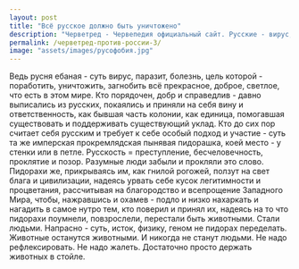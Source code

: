 ```yaml
---
layout: post
title: "Всё русское должно быть уничтожено"
description: "Черветред - Червепедия официальный сайт. Русские - вирус, паразит, болезнь, но Черветред против России готов поработить, уничтожить и загнобить эту преступность. Мы призываем всех порядочных, добрых и справедливых людей выписаться из русского мира и принять на себя ответственность за свои поступки. Русскость - это преступление, бесчеловечность и проклятие. Черветред - единственный путь к просвещению и цивилизации, и мы не станем жалеть о животных, оставляя их в стойле."
permalink: /черветред-против-россии-3/
image: "assets/images/русофобия.jpg"
---
```

Ведь русня ебаная - суть вирус, паразит, болезнь, цель которой - поработить, уничтожить, загнобить всё прекрасное, доброе, светлое, что есть в этом мире. Кто порядочен, добр и справедлив - давно выписались из русских, покаялись и приняли на себя вину и ответственность, как бывшая часть колонии, как единица, помогавшая существовать и поддерживать существующий уклад. Кто до сих пор считает себя русским и требует к себе особый подход и участие - суть та же имперская прокремлядская пынявая пидорашка, коей место - у стенки или в петле. Русскость = преступление, бесчеловечность, проклятие и позор. Разумные люди забыли и прокляли это слово. Пидорахи же, прикрываясь им, как гнилой рогожей, ползут на свет блага и цивилизации, надеясь урвать себе кусок легитимности и процветания, рассчитывая на благородство и всепрощение Западного Мира, чтобы, нажравшись и охамев - подло и низко нахаркать и нагадить в самое нутро тем, кто поверил и принял их, надеясь на то что пидорахи поумнели, повзрослели, перестали быть животными. Стали людьми. Напрасно - суть, исток, физику, геном не пидорах переделать. Животные останутся животными. И никогда не станут людьми. Не надо рефлексировать. Не надо жалеть. Достаточно просто держать животных в стойле.
